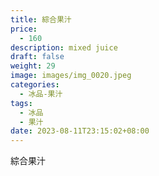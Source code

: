 ```yaml
---
title: 綜合果汁
price:
  - 160
description: mixed juice
draft: false
weight: 29
image: images/img_0020.jpeg
categories:
  - 冰品-果汁
tags:
  - 冰品
  - 果汁
date: 2023-08-11T23:15:02+08:00
---
```


 綜合果汁
